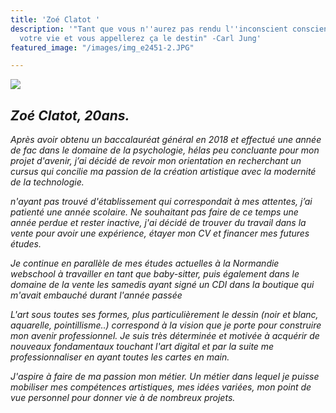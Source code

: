 ```yaml
---
title: 'Zoé Clatot '
description: '"Tant que vous n''aurez pas rendu l''inconscient conscient, il dirigera
  votre vie et vous appellerez ça le destin" -Carl Jung'
featured_image: "/images/img_e2451-2.JPG"

---
```

![](/images/notebook.jpg)

## _Zoé Clatot, 20ans._

_Après avoir obtenu un baccalauréat général en 2018 et effectué une année de fac dans le domaine de la psychologie, hélas peu concluante pour mon projet d'avenir, j’ai décidé de revoir mon orientation en recherchant un cursus qui concilie ma passion de la création artistique avec la modernité de la technologie._

_n'ayant pas trouvé d'établissement qui correspondait à mes attentes, j’ai patienté une année scolaire. Ne souhaitant pas faire de ce temps une année perdue et rester inactive, j'ai décidé de trouver du travail dans la vente pour avoir une expérience, étayer mon CV et financer mes futures études._

_Je continue en parallèle de mes études actuelles à la Normandie webschool à travailler en tant que baby-sitter, puis également dans le domaine de la vente les samedis ayant signé un CDI dans la boutique qui m'avait embauché durant l'année passée_ 

_L'art sous toutes ses formes, plus particulièrement le dessin (noir et blanc, aquarelle, pointillisme..) correspond à la vision que je porte pour construire mon avenir professionnel. Je suis très déterminée et motivée à acquérir de nouveaux fondamentaux touchant l'art digital et par la suite me professionnaliser en ayant toutes les cartes en main._

_J'aspire à faire de ma passion mon métier. Un métier dans lequel je puisse mobiliser mes compétences artistiques, mes idées variées, mon point de vue personnel pour donner vie à de nombreux projets._ 